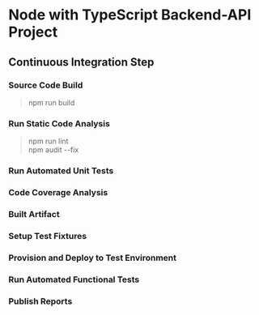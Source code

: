 # Node with TypeScript Backend-API Project

## Continuous Integration Step

### Source Code Build

>npm run build

### Run Static Code Analysis

>npm run lint\
>npm audit --fix

### Run Automated Unit Tests

### Code Coverage Analysis

### Built Artifact

### Setup Test Fixtures

### Provision and Deploy to Test Environment

### Run Automated Functional Tests

### Publish Reports
